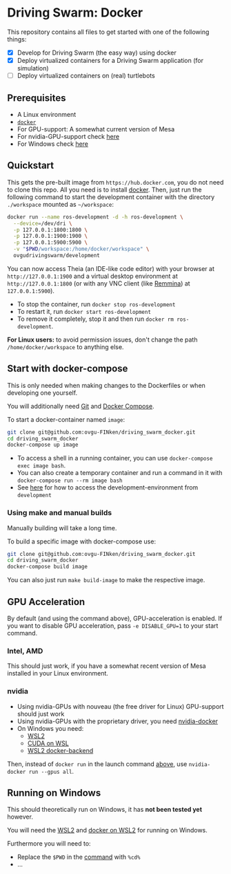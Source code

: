# Driving Swarm: Docker

This repository contains all files to get started with one of the following things:

- [x] Develop for Driving Swarm (the easy way) using docker
- [x] Deploy virtualized containers for a Driving Swarm application (for simulation)
- [ ] Deploy virtualized containers on (real) turtlebots

## Prerequisites

- A Linux environment
- [`docker`](https://docs.docker.com/engine/install/)
- For GPU-support: A somewhat current version of Mesa
- For nvidia-GPU-support check [here](#nvidia)
- For Windows check [here](#running-on-windows)

## Quickstart

This gets the pre-built image from `https://hub.docker.com`, you do not need to clone this repo.
All you need is to install [docker](https://docs.docker.com/engine/install/).
Then, just run the following command to start the development container with the directory `./workspace` mounted as `~/workspace`:

```bash
docker run --name ros-development -d -h ros-development \
  --device=/dev/dri \
  -p 127.0.0.1:1800:1800 \
  -p 127.0.0.1:1900:1900 \
  -p 127.0.0.1:5900:5900 \
  -v "$PWD/workspace:/home/docker/workspace" \
  ovgudrivingswarm/development
```

You can now access Theia (an IDE-like code editor) with your browser at `http://127.0.0.1:1900`
and a virtual desktop environment at `http://127.0.0.1:1800` (or with any VNC client (like [Remmina](https://remmina.org/)) at `127.0.0.1:5900`).

- To stop the container, run `docker stop ros-development`
- To restart it, run `docker start ros-development`
- To remove it completely, stop it and then run `docker rm ros-development`.

**For Linux users:** to avoid permission issues, don't change the path `/home/docker/workspace` to anything else.

## Start with docker-compose

This is only needed when making changes to the Dockerfiles or when developing one yourself.

You will additionally need [Git](https://git-scm.com/downloads) and [Docker Compose](https://docs.docker.com/compose/install/).

To start a docker-container named `image`:
```bash
git clone git@github.com:ovgu-FINken/driving_swarm_docker.git
cd driving_swarm_docker
docker-compose up image
```

- To access a shell in a running container, you can use `docker-compose exec image bash`.
- You can also create a temporary container and run a command in it with `docker-compose run --rm image bash`
- See [here](#quickstart) for how to access the development-environment from `development`

### Using make and manual builds

Manually building will take a long time.

To build a specific image with docker-compose use:

```bash
git clone git@github.com:ovgu-FINken/driving_swarm_docker.git
cd driving_swarm_docker
docker-compose build image
```

You can also just run `make build-image` to make the respective image.

## GPU Acceleration

By default (and using the command above), GPU-acceleration is enabled.
If you want to disable GPU acceleration, pass `-e DISABLE_GPU=1` to your start command.

### Intel, AMD

This should just work, if you have a somewhat recent version of Mesa installed in your Linux environment.

### nvidia

- Using nvidia-GPUs with nouveau (the free driver for Linux) GPU-support should just work
- Using nvidia-GPUs with the proprietary driver, you need [nvidia-docker](https://docs.nvidia.com/datacenter/cloud-native/container-toolkit/install-guide.html#docker)
- On Windows you need:
  - [WSL2](https://docs.microsoft.com/de-de/windows/wsl/install-win10)
  - [CUDA on WSL](https://developer.nvidia.com/cuda/wsl)
  - [WSL2 docker-backend](https://docs.docker.com/docker-for-windows/wsl/)

Then, instead of `docker run` in the launch command [above](#quickstart), use `nvidia-docker run --gpus all`.

## Running on Windows
This should theoretically run on Windows, it has **not been tested yet** however.

You will need the [WSL2](https://docs.microsoft.com/de-de/windows/wsl/install-win10) and [docker on WSL2](https://docs.docker.com/docker-for-windows/wsl/) for running on Windows.

Furthermore you will need to:
- Replace the `$PWD` in the [command](#quickstart) with `%cd%`
- ...

